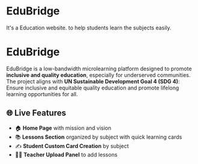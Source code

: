 # EduBridge
It's a Education website. to help students learn the subjects easily.

# EduBridge

EduBridge is a low-bandwidth microlearning platform designed to promote **inclusive and quality education**, especially for underserved communities. The project aligns with **UN Sustainable Development Goal 4 (SDG 4)**: Ensure inclusive and equitable quality education and promote lifelong learning opportunities for all.

## 🌐 Live Features

- 🏠 **Home Page** with mission and vision
- 📚 **Lessons Section** organized by subject with quick learning cards
- ✍️ **Student Custom Card Creation** by subject
- 👩‍🏫 **Teacher Upload Panel** to add lessons
